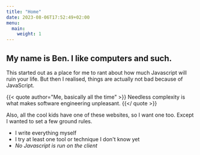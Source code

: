 ```yaml
---
title: "Home"
date: 2023-08-06T17:52:49+02:00
menu: 
  main:
    weight: 1
---
```


## My name is Ben. I like computers and such.

This started out as a place for me to rant about how much Javascript will ruin your life. But then I realised, things are actually not bad because of JavaScript.

{{< quote author="Me, basically all the time" >}}
Needless complexity is what makes software engineering unpleasant.
{{</ quote >}}

Also, all the cool kids have one of these websites, so I want one too. Except I wanted to set a few ground rules.

- I write everything myself
- I try at least one tool or technique I don't know yet
- _No Javascript is run on the client_

